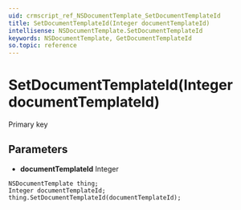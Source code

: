 ```yaml
---
uid: crmscript_ref_NSDocumentTemplate_SetDocumentTemplateId
title: SetDocumentTemplateId(Integer documentTemplateId)
intellisense: NSDocumentTemplate.SetDocumentTemplateId
keywords: NSDocumentTemplate, GetDocumentTemplateId
so.topic: reference
---
```


# SetDocumentTemplateId(Integer documentTemplateId)

Primary key

## Parameters

* **documentTemplateId** Integer

```crmscript
NSDocumentTemplate thing;
Integer documentTemplateId;
thing.SetDocumentTemplateId(documentTemplateId);
```

